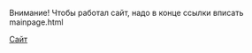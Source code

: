Внимание! Чтобы работал сайт, надо в конце ссылки вписать mainpage.html

[Сайт](https://trb-exe.github.io/ftp.wcpdownloads.io-pocketcodeos/mainpage.html)
